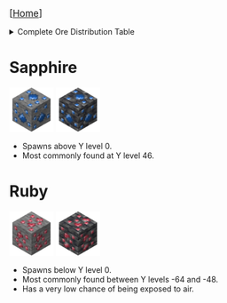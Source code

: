 <big>[[Home](../Main.md)]</big>

<details>
<summary>Complete Ore Distribution Table</summary>

\* Reference: [Minecraft Wiki - Ore (feature)](https://minecraft.wiki/w/Ore_(feature))

| Blocks                                                                                                                                                                                       | Spawn Size | Spawn tries per Chunk | Minimum Height | Maximum Height | Ore concentrate | Skipped when air exposed | Biomes    |
|----------------------------------------------------------------------------------------------------------------------------------------------------------------------------------------------|------------|-----------------------|----------------|----------------|-----------------|--------------------------|-----------|
| ![ruby_ore.png](../../image/item/original_size/sapphire_ore.png) Sapphire Ore<br>![deepslate_ruby_ore.png](../../image/item/original_size/deepslate_sapphire_ore.png) Deepslate Sapphire Ore | 8          | 10                    | 0              | 92             | Triangle        | 0.0                      | Overworld |
| ![ruby_ore.png](../../image/item/original_size/ruby_ore.png) Ruby Ore<br>![deepslate_ruby_ore.png](../../image/item/original_size/deepslate_ruby_ore.png) Deepslate Ruby Ore                 | 5          | 3                     | -64            | 0              | Triangle        | 0.5                      | Overworld |
| ![ruby_ore.png](../../image/item/original_size/ruby_ore.png) Ruby Ore<br>![deepslate_ruby_ore.png](../../image/item/original_size/deepslate_ruby_ore.png) Deepslate Ruby Ore                 | 6          | 10                    | -64            | -48            | Uniform         | 1.0                      | Overworld |

</details>

# Sapphire

<img alt="sapphire_ore.png" height="80" src="../../image/block/sapphire_ore.png" width="80"/> <img alt="deepslate_sapphire_ore.png" height="80" src="../../image/block/deepslate_sapphire_ore.png" width="80"/> 

* Spawns above Y level 0.
* Most commonly found at Y level 46.

# Ruby

<img alt="ruby_ore.png" height="80" src="../../image/block/ruby_ore.png" width="80"/> <img alt="deepslate_ruby_ore.png" height="80" src="../../image/block/deepslate_ruby_ore.png" width="80"/>

* Spawns below Y level 0.
* Most commonly found between Y levels -64 and -48.
* Has a very low chance of being exposed to air.
